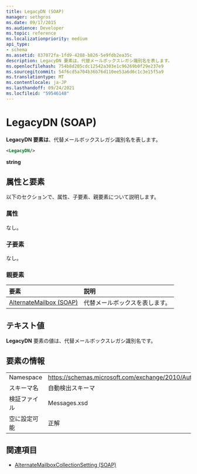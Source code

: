 ```yaml
---
title: LegacyDN (SOAP)
manager: sethgros
ms.date: 09/17/2015
ms.audience: Developer
ms.topic: reference
ms.localizationpriority: medium
api_type:
- schema
ms.assetid: 837072fa-1fd9-4288-b826-5e9fdb2ea35c
description: LegacyDN 要素は、代替メールボックスレガシ識別名を表します。
ms.openlocfilehash: 754b8d205cdc12542a303e1c96269b0f29e237e9
ms.sourcegitcommit: 54f6cd5a704b36b76d110ee53a6d6c1c3e15f5a9
ms.translationtype: MT
ms.contentlocale: ja-JP
ms.lasthandoff: 09/24/2021
ms.locfileid: "59546148"
---
```

# <a name="legacydn-soap"></a>LegacyDN (SOAP)

**LegacyDN 要素は**、代替メールボックスレガシ識別名を表します。 
  
```XML
<LegacyDN/>
```

**string**

## <a name="attributes-and-elements"></a>属性と要素

以下のセクションで、属性、子要素、親要素について説明します。
  
### <a name="attributes"></a>属性

なし。
  
### <a name="child-elements"></a>子要素

なし。
  
### <a name="parent-elements"></a>親要素

|**要素**|**説明**|
|:-----|:-----|
|[AlternateMailbox (SOAP)](alternatemailbox-soap.md) <br/> |代替メールボックスを表します。  <br/> |
   
## <a name="text-value"></a>テキスト値

**LegacyDN** 要素の値は、代替メールボックスレガシ識別名です。 
  
## <a name="element-information"></a>要素の情報

|||
|:-----|:-----|
|Namespace  <br/> |https://schemas.microsoft.com/exchange/2010/Autodiscover  <br/> |
|スキーマ名  <br/> |自動検出スキーマ  <br/> |
|検証ファイル  <br/> |Messages.xsd  <br/> |
|空に設定可能  <br/> |正解  <br/> |
   
## <a name="see-also"></a>関連項目

- [AlternateMailboxCollectionSetting (SOAP)](alternatemailboxcollectionsetting-soap.md)

